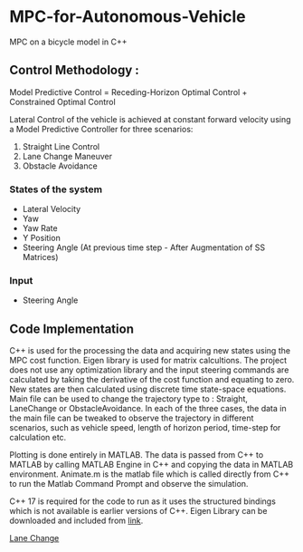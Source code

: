 # MPC-for-Autonomous-Vehicle
MPC on a bicycle model in C++

## Control Methodology : 

Model Predictive Control = Receding-Horizon Optimal Control + Constrained Optimal Control 

Lateral Control of the vehicle is achieved at constant forward velocity using a Model Predictive Controller for three scenarios:
1. Straight Line Control
2. Lane Change Maneuver
3. Obstacle Avoidance

### States of the system
* Lateral Velocity 
* Yaw
* Yaw Rate
* Y Position 
* Steering Angle (At previous time step - After Augmentation of SS Matrices)

### Input
* Steering Angle

## Code Implementation

C++ is used for the processing the data and acquiring new states using the MPC cost function. Eigen library is used for matrix calcultions. The project does not use any 
optimization library and the input steering commands are calculated by taking the derivative of the cost function and equating to zero. New states are then calculated using 
discrete time state-space equations.
Main file can be used to change the trajectory type to : Straight, LaneChange or ObstacleAvoidance. In each of the three cases, the data in the main file can be tweaked to 
observe the trajectory in different scenarios, such as vehicle speed, length of horizon period, time-step for calculation etc.

Plotting is done entirely in MATLAB. The data is passed from C++ to MATLAB by calling MATLAB Engine in C++ and copying the data in MATLAB environment. Animate.m is the 
matlab file which is called directly from C++ to run the Matlab Command Prompt and observe the simulation.

C++ 17 is required for the code to run as it uses the structured bindings which is not available is earlier versions of C++.
Eigen Library can be downloaded and included from [link](https://eigen.tuxfamily.org/index.php?title=Main_Page).
 
[Lane Change](https://user-images.githubusercontent.com/59492146/113215452-dee85200-9248-11eb-8158-6ddd037e9c87.mp4)




